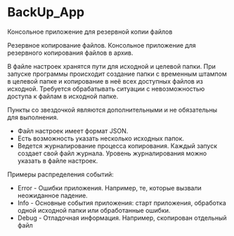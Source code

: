 # BackUp_App
Консольное приложение для резервной копии файлов 


 Резервное копирование файлов.
Консольное приложение для резервного копирования файлов в архив.

В файле настроек хранятся пути для исходной и целевой папки.
При запуске программы происходит создание папки с временным штампом в целевой папке и копирование в неё всех доступных файлов из исходной. Требуется обрабатывать ситуации с невозможностью доступа к файлам в исходной папке.

Пункты со звездочкой являются дополнительными и не обязательны для выполнения.

* Файл настроек имеет формат JSON.
* Есть возможность указать несколько исходных папок.
* Ведется журналирование процесса копирования. Каждый запуск создает свой файл журнала. Уровень журналирования можно указать в файле настроек.

Примеры распределения событий:
- Error - Ошибки приложения. Например, те, которые вызвали неожиданное падение.
- Info - Основные события приложения: старт приложения, обработка одной исходной папки или обработанные ошибки.
- Debug - Отладочная информация. Например, скопирован отдельный файл
